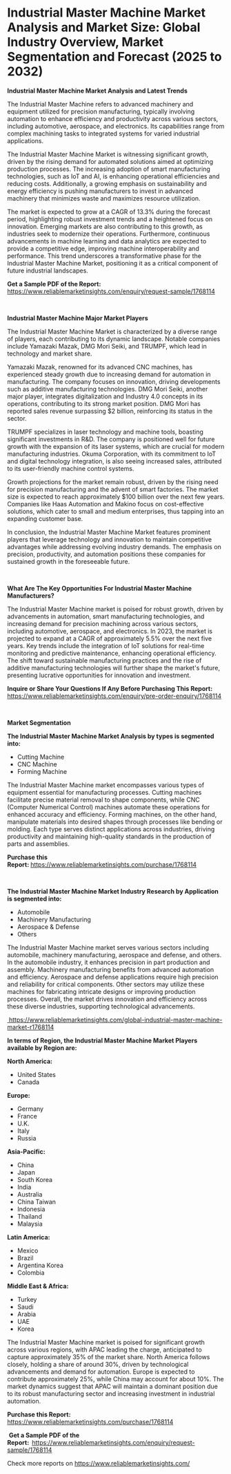 <p><h1>Industrial Master Machine Market Analysis and Market Size: Global Industry Overview, Market Segmentation and Forecast (2025 to 2032)</h1></p><p><strong>Industrial Master Machine Market Analysis and Latest Trends</strong></p>
<p><p>The Industrial Master Machine refers to advanced machinery and equipment utilized for precision manufacturing, typically involving automation to enhance efficiency and productivity across various sectors, including automotive, aerospace, and electronics. Its capabilities range from complex machining tasks to integrated systems for varied industrial applications.</p><p>The Industrial Master Machine Market is witnessing significant growth, driven by the rising demand for automated solutions aimed at optimizing production processes. The increasing adoption of smart manufacturing technologies, such as IoT and AI, is enhancing operational efficiencies and reducing costs. Additionally, a growing emphasis on sustainability and energy efficiency is pushing manufacturers to invest in advanced machinery that minimizes waste and maximizes resource utilization.</p><p>The market is expected to grow at a CAGR of 13.3% during the forecast period, highlighting robust investment trends and a heightened focus on innovation. Emerging markets are also contributing to this growth, as industries seek to modernize their operations. Furthermore, continuous advancements in machine learning and data analytics are expected to provide a competitive edge, improving machine interoperability and performance. This trend underscores a transformative phase for the Industrial Master Machine Market, positioning it as a critical component of future industrial landscapes.</p></p>
<p><strong>Get a Sample PDF of the Report:&nbsp;</strong> <a href="https://www.reliablemarketinsights.com/enquiry/request-sample/1768114?utm_campaign=3556&utm_medium=2&utm_source=Github&utm_content=ia&utm_term=11042025&utm_id=industrial-master-machine">https://www.reliablemarketinsights.com/enquiry/request-sample/1768114</a></p>
<p>&nbsp;</p>
<p><strong>Industrial Master Machine Major Market Players</strong></p>
<p><p>The Industrial Master Machine Market is characterized by a diverse range of players, each contributing to its dynamic landscape. Notable companies include Yamazaki Mazak, DMG Mori Seiki, and TRUMPF, which lead in technology and market share. </p><p>Yamazaki Mazak, renowned for its advanced CNC machines, has experienced steady growth due to increasing demand for automation in manufacturing. The company focuses on innovation, driving developments such as additive manufacturing technologies. DMG Mori Seiki, another major player, integrates digitalization and Industry 4.0 concepts in its operations, contributing to its strong market position. DMG Mori has reported sales revenue surpassing $2 billion, reinforcing its status in the sector.</p><p>TRUMPF specializes in laser technology and machine tools, boasting significant investments in R&D. The company is positioned well for future growth with the expansion of its laser systems, which are crucial for modern manufacturing industries. Okuma Corporation, with its commitment to IoT and digital technology integration, is also seeing increased sales, attributed to its user-friendly machine control systems.</p><p>Growth projections for the market remain robust, driven by the rising need for precision manufacturing and the advent of smart factories. The market size is expected to reach approximately $100 billion over the next few years. Companies like Haas Automation and Makino focus on cost-effective solutions, which cater to small and medium enterprises, thus tapping into an expanding customer base.</p><p>In conclusion, the Industrial Master Machine Market features prominent players that leverage technology and innovation to maintain competitive advantages while addressing evolving industry demands. The emphasis on precision, productivity, and automation positions these companies for sustained growth in the foreseeable future.</p></p>
<p>&nbsp;</p>
<p><strong>What Are The Key Opportunities For Industrial Master Machine Manufacturers?</strong></p>
<p><p>The Industrial Master Machine market is poised for robust growth, driven by advancements in automation, smart manufacturing technologies, and increasing demand for precision machining across various sectors, including automotive, aerospace, and electronics. In 2023, the market is projected to expand at a CAGR of approximately 5.5% over the next five years. Key trends include the integration of IoT solutions for real-time monitoring and predictive maintenance, enhancing operational efficiency. The shift toward sustainable manufacturing practices and the rise of additive manufacturing technologies will further shape the market's future, presenting lucrative opportunities for innovation and investment.</p></p>
<p><strong>Inquire or Share Your Questions If Any Before Purchasing This Report:</strong> <a href="https://www.reliablemarketinsights.com/enquiry/pre-order-enquiry/1768114?utm_campaign=3556&utm_medium=2&utm_source=Github&utm_content=ia&utm_term=11042025&utm_id=industrial-master-machine">https://www.reliablemarketinsights.com/enquiry/pre-order-enquiry/1768114</a></p>
<p>&nbsp;</p>
<p><strong>Market Segmentation</strong></p>
<p><strong>The Industrial Master Machine Market Analysis by types is segmented into:</strong></p>
<p><ul><li>Cutting Machine</li><li>CNC Machine</li><li>Forming Machine</li></ul></p>
<p><p>The Industrial Master Machine market encompasses various types of equipment essential for manufacturing processes. Cutting machines facilitate precise material removal to shape components, while CNC (Computer Numerical Control) machines automate these operations for enhanced accuracy and efficiency. Forming machines, on the other hand, manipulate materials into desired shapes through processes like bending or molding. Each type serves distinct applications across industries, driving productivity and maintaining high-quality standards in the production of parts and assemblies.</p></p>
<p><strong>Purchase this Report:&nbsp;</strong><a href="https://www.reliablemarketinsights.com/purchase/1768114?utm_campaign=3556&utm_medium=2&utm_source=Github&utm_content=ia&utm_term=11042025&utm_id=industrial-master-machine">https://www.reliablemarketinsights.com/purchase/1768114</a></p>
<p>&nbsp;</p>
<p><strong>The Industrial Master Machine Market Industry Research by Application is segmented into:</strong></p>
<p><ul><li>Automobile</li><li>Machinery Manufacturing</li><li>Aerospace & Defense</li><li>Others</li></ul></p>
<p><p>The Industrial Master Machine market serves various sectors including automobile, machinery manufacturing, aerospace and defense, and others. In the automobile industry, it enhances precision in part production and assembly. Machinery manufacturing benefits from advanced automation and efficiency. Aerospace and defense applications require high precision and reliability for critical components. Other sectors may utilize these machines for fabricating intricate designs or improving production processes. Overall, the market drives innovation and efficiency across these diverse industries, supporting technological advancements.</p></p>
<p><a href="https://www.reliablemarketinsights.com/global-industrial-master-machine-market-r1768114?utm_campaign=3556&utm_medium=2&utm_source=Github&utm_content=ia&utm_term=11042025&utm_id=industrial-master-machine">&nbsp;https://www.reliablemarketinsights.com/global-industrial-master-machine-market-r1768114</a></p>
<p><strong>In terms of Region, the Industrial Master Machine Market Players available by Region are:</strong></p>
<p>
    <p> <strong> North America: </strong>
        <ul>
            <li>United States</li>
            <li>Canada</li>
        </ul>
        </p> 
    <p> <strong> Europe: </strong>
        <ul>
            <li>Germany</li>
            <li>France</li>
            <li>U.K.</li>
            <li>Italy</li>
            <li>Russia</li>
        </ul>
        </p> 
    <p> <strong> Asia-Pacific: </strong>
        <ul>
            <li>China</li>
            <li>Japan</li>
            <li>South Korea</li>
            <li>India</li>
            <li>Australia</li>
            <li>China Taiwan</li>
            <li>Indonesia</li>
            <li>Thailand</li>
            <li>Malaysia</li>
        </ul>
        </p> 
    <p> <strong> Latin America: </strong>
        <ul>
            <li>Mexico</li>
            <li>Brazil</li>
            <li>Argentina Korea</li>
            <li>Colombia</li>
        </ul>
        </p> 
    <p> <strong> Middle East & Africa: </strong>
        <ul>
            <li>Turkey</li>
            <li>Saudi</li>
            <li>Arabia</li>
            <li>UAE</li>
            <li>Korea</li>
        </ul>
    </p>
    </p>
<p><p>The Industrial Master Machine market is poised for significant growth across various regions, with APAC leading the charge, anticipated to capture approximately 35% of the market share. North America follows closely, holding a share of around 30%, driven by technological advancements and demand for automation. Europe is expected to contribute approximately 25%, while China may account for about 10%. The market dynamics suggest that APAC will maintain a dominant position due to its robust manufacturing sector and increasing investment in industrial automation.</p></p>
<p><strong>Purchase this Report: </strong><a href="https://www.reliablemarketinsights.com/purchase/1768114?utm_campaign=3556&utm_medium=2&utm_source=Github&utm_content=ia&utm_term=11042025&utm_id=industrial-master-machine">https://www.reliablemarketinsights.com/purchase/1768114</a></p>
<p>&nbsp;<strong>Get a Sample PDF of the Report:&nbsp;&nbsp;</strong><a href="https://www.reliablemarketinsights.com/enquiry/request-sample/1768114?utm_campaign=3556&utm_medium=2&utm_source=Github&utm_content=ia&utm_term=11042025&utm_id=industrial-master-machine">https://www.reliablemarketinsights.com/enquiry/request-sample/1768114</a></p>
<p><strong></strong></p>
<p>Check more reports on <a href="https://www.reliablemarketinsights.com/?utm_campaign=3556&utm_medium=2&utm_source=Github&utm_content=ia&utm_term=11042025&utm_id=industrial-master-machine">https://www.reliablemarketinsights.com/</a></p>
